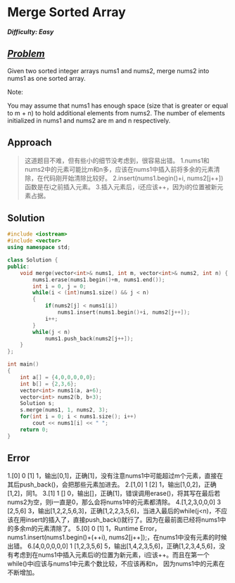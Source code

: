 # Merge Sorted Array

_**Difficulty: Easy**_

## _[Problem](https://leetcode.com/problems/merge-sorted-array/?tab=Description)_
Given two sorted integer arrays nums1 and nums2, merge nums2 into nums1 as one sorted array.

Note:

You may assume that nums1 has enough space (size that is greater or equal to m + n) to hold additional elements from nums2. The number of elements initialized in nums1 and nums2 are m and n respectively.

## Approach
>这道题目不难，但有些小的细节没考虑到，很容易出错。
>1.nums1和nums2中的元素可能比m和n多，应该在nums1中插入前将多余的元素清除，在代码刚开始清除比较好。
>2.insert(nums1.begin()+i, nums2[j++])函数是在i之前插入元素。
>3.插入元素后，i还应该++，因为i的位置被新元素占据。

## Solution
```c++
#include <iostream>
#include <vector>
using namespace std;

class Solution {
public:
    void merge(vector<int>& nums1, int m, vector<int>& nums2, int n) {
        nums1.erase(nums1.begin()+m, nums1.end());
        int i = 0, j = 0;
        while(i < (int)nums1.size() && j < n)
        {
            if(nums2[j] < nums1[i])
                nums1.insert(nums1.begin()+i, nums2[j++]);
            i++;
        }
        while(j < n)
            nums1.push_back(nums2[j++]);
    }
};

int main()
{
    int a[] = {4,0,0,0,0,0};
    int b[] = {2,3,6};
    vector<int> nums1(a, a+6);
    vector<int> nums2(b, b+3);
    Solution s;
    s.merge(nums1, 1, nums2, 3);
    for(int i = 0; i < nums1.size(); i++)
        cout << nums1[i] << " ";
    return 0;
}
```

## Error
1.[0] 0 [1] 1，输出[0,1]，正确[1]，没有注意nums1中可能超过m个元素，直接在其后push_back()，会把那些元素加进去。
2.[1,0] 1 [2] 1，输出[1,0,2]，正确[1,2]，同1。
3.[1] 1 [] 0，输出[]，正确[1]，错误调用erase()，将其写在最后若nums2为空，则i一直是0，那么会将nums1中的元素都清除。
4.[1,2,3,0,0,0] 3 [2,5,6] 3，输出[1,2,2,5,6,3]，正确[1,2,2,3,5,6]，当进入最后的while(j<n)，不应该在用insert的插入了，直接push_back()就行了。因为在最前面已经将nums1中的多余m的元素清除了。
5.[0] 0 [1] 1，Runtime Error，nums1.insert(nums1.begin()+(++i), nums2[j++]);，在nums1中没有元素的时候出错。
6.[4,0,0,0,0,0] 1 [1,2,3,5,6] 5，输出[1,4,2,3,5,6]，正确[1,2,3,4,5,6]，没有考虑到在nums1中插入元素后i的位置为新元素，i应该++。而且在第一个while()中i应该与nums1中元素个数比较，不应该再和n，
因为nums1中的元素在不断增加。